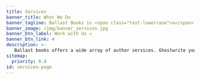 ```yaml
---
title: Services
banner_title: What We Do
banner_tagline: Ballast Books is <span class="text-lowercase">a</span> one-stop shop.
banner_image: /img/banner_services.jpg
banner_btn_label: Work with Us »
banner_btn_link: #
description: >-
   Ballast books offers a wide array of author services. Ghostwrite your story with us if you are struggling to get yours completed. Save yourself some of the worry and stress. We also specialize in making your book aesthetically pleasing. We can design your whole book including the cover, jacket and interior.
sitemap:
  priority: 0.8
id: services-page
---
```

